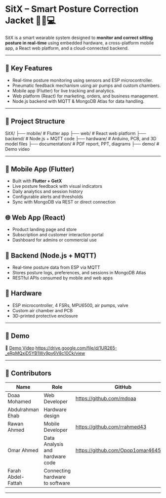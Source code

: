# SitX – Smart Posture Correction Jacket 👕📱💻

SitX is a smart wearable system designed to **monitor and correct sitting posture in real-time** using embedded hardware, a cross-platform mobile app, a React web platform, and a cloud-connected backend.

---

## 🧠 Key Features

- Real-time posture monitoring using sensors and ESP microcontroller.
- Pneumatic feedback mechanism using air pumps and custom chambers.
- Mobile app (Flutter) for live tracking and analytics.
- Web platform (React) for marketing, orders, and business management.
- Node.js backend with MQTT & MongoDB Atlas for data handling.

---

## 📁 Project Structure

SitX/
├── mobile/ # Flutter app
├── web/ # React web platform
├── backend/ # Node.js + MQTT code
├── hardware/ # Arduino, PCB, and 3D model files
├── documentation/ # PDF report, PPT, diagrams
├── demo/ # Demo video


---

## 📱 Mobile App (Flutter)

- Built with **Flutter + GetX**
- Live posture feedback with visual indicators
- Daily analytics and session history
- Configurable alerts and thresholds
- Sync with MongoDB via REST or direct connection

## 🌐 Web App (React)

- Product landing page and store
- Subscription and customer interaction portal
- Dashboard for admins or commercial use

## 🧠 Backend (Node.js + MQTT)

- Real-time posture data from ESP via MQTT
- Stores posture logs, preferences, and sessions in MongoDB Atlas
- RESTful APIs consumed by mobile and web apps

## 🔧 Hardware

- ESP microcontroller, 4 FSRs, MPU6500, air pumps, valve
- Custom air chamber and PCB
- 3D-printed protective enclosure

---

## 🧪 Demo

🎥 [Demo Video](demo/SitX_Demo.mp4)
https://drive.google.com/file/d/1UR265-_eRpMQxiD5YB1Wy9py6V8c10Ck/view

---

## 👥 Contributors

| Name                | Role                            | GitHub |
|---------------------|---------------------------------|--------|
| Doaa Mohamed        | Web Developer                   | https://github.com/mdoaa |
| Abdulrahman Ehab    | Hardware design                       |  |
| Rawan Ahmed         | Mobile Developer                |https://github.com/rrahmed43  |
| Omar Ahmed          | Data Analysis and hardware code                 | https://github.com/Opop1omar4645545  |
| Farah Abdel-Fattah  | Connecting hardware to software |  |

---


